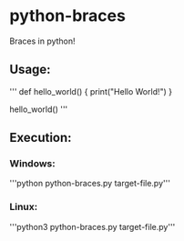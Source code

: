 # python-braces
Braces in python!

## Usage:
'''
def hello_world() {
	print("Hello World!")
}

hello_world()
'''

## Execution:
### Windows:
'''python python-braces.py target-file.py'''
### Linux:
'''python3 python-braces.py target-file.py'''
